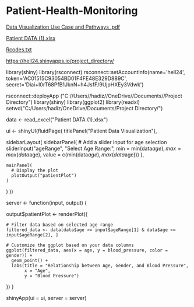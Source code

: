 # Patient-Health-Monitoring 
[Data Visualization Use Case and Pathways .pdf](https://github.com/Diza007/Patient-Health-Monitoring/files/14207676/Data.Visualization.Use.Case.and.Pathways.pdf)

[Patient DATA (1).xlsx](https://github.com/Diza007/Patient-Health-Monitoring/files/14207681/Patient.DATA.1.xlsx)

[Rcodes.txt](https://github.com/Diza007/Patient-Health-Monitoring/files/14209286/Rcodes.txt) 

https://hell24.shinyapps.io/project_directory/  

library(shiny)
library(rsconnect)
rsconnect::setAccountInfo(name='hell24',
                          token='AC01515C93054BD01F4FE48E329D889C',
                          secret='Diai+I0rT68PfB1JknN+h4JsfF/9UjpHXEy3Vdwk')

rsconnect::deployApp ("C://Users//hadiz//OneDrive//Documents//Project Directory")
library(shiny)
library(ggplot2)
library(readxl)
setwd("C:/Users/hadiz/OneDrive/Documents/Project Directory/")

data <- read_excel("Patient DATA (1).xlsx")

ui <- shinyUI(fluidPage(
  titlePanel("Patient Data Visualization"),
  
  sidebarLayout(
    sidebarPanel(
      # Add a slider input for age selection
      sliderInput("ageRange", "Select Age Range:",
                  min = min(data$age), max = max(data$age),
                  value = c(min(data$age), max(data$age)))
    ),
    
    mainPanel(
      # Display the plot
      plotOutput("patientPlot")
    )
  )
))

server <- function(input, output) {
  
  output$patientPlot <- renderPlot({
    
    # Filter data based on selected age range
    filtered_data <- data[data$age >= input$ageRange[1] & data$age <= input$ageRange[2], ]
    
    # Customize the ggplot based on your data columns
    ggplot(filtered_data, aes(x = age, y = blood_pressure, color = gender)) +
      geom_point() +
      labs(title = "Relationship between Age, Gender, and Blood Pressure",
           x = "Age",
           y = "Blood Pressure")
  })
}

shinyApp(ui = ui, server = server)


